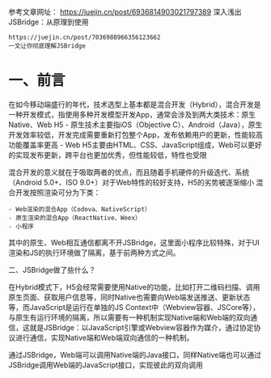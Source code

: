 参考文章网址：
    https://juejin.cn/post/6936814903021797389
    深入浅出JSBridge：从原理到使用
    
    https://juejin.cn/post/7036988966356123662
    一文让你彻底理解JSBridge

# 一、前言
在如今移动端盛行的年代，技术选型上基本都是混合开发（Hybrid），混合开发是一种开发模式，指使用多种开发模型开发App，通常会涉及到两大类技术：原生Native、Web H5
    - 原生技术主要指iOS（Objective C）、Android（Java），原生开发效率较低，开发完成需要重新打包整个App，发布依赖用户的更新，性能较高功能覆盖率更高
    - Web H5主要由HTML、CSS、JavaScript组成，Web可以更好的实现发布更新，跨平台也更加优秀，但性能较低，特性也受限

混合开发的意义就在于吸取两者的优点，而且随着手机硬件的升级迭代、系统（Android 5.0+、ISO 9.0+）对于Web特性的较好支持，H5的劣势被逐渐缩小
混合开发按照渲染可分为下类：

    - Web渲染的混合App（Codova、NativeScript）
    - 原生渲染的混合App（ReactNative、Weex）
    - 小程序

其中的原生、Web相互通信都离不开JSBridge，这里面小程序比较特殊，对于UI渲染和JS的执行环境做了隔离，基于前两种方式之间。

二、JSBridge做了些什么？

在Hybrid模式下，H5会经常需要使用Native的功能，比如打开二维码扫描、调用原生页面、获取用户信息等，同时Native也需要向Web端发送推送、更新状态等，而JavaScript是运行在单独的JS Context中（Webview容器、JSCore等），与原生有运行环境的隔离，所以需要有一种机制实现Native端和Web端的双向通信，这就是JSBridge：以JavaScript引擎或Webview容器作为媒介，通过协定协议进行通信，实现Native端和Web端双向通信的一种机制。

通过JSBridge，Web端可以调用Native端的Java接口，同样Native端也可以通过JSBridge调用Web端的JavaScript接口，实现彼此的双向调用


